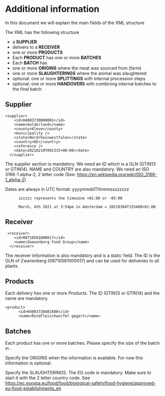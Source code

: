 # Additional information

In this document we will explain the main fields of the XML structure

The XML has the following structure

- a **SUPPLIER** 
- delivers to a **RECEIVER**  
- one or more **PRODUCTS**
- Each **PRODUCT** has one or more **BATCHES**
- Each **BATCH** has 
- one or more **ORIGINS** where the meat was sourced from (farm)
- one or more **SLAUGHTERINGS** where the animal was slaughtered
- optional: one or more **SPLITTINGS** with internal procession steps
- optional: one or more **HANDOVERS** with combining internal batches to the final batch


## Supplier
```
<supplier>
    <id>04003730000001</id>
    <name>Gelderland</name>
    <county>Kleve</county>
    <municipality />
    <state>Nordrheinwestfalen</state>
    <country>DE</country>
    <reference />
    <date>20210210T092315+00:00</date>
  </supplier>
 ``` 
 
 The supplier section is mandatory. We need an ID which is a GLN (GTIN13 or GTIN14). NAME and COUNTRY are also mandatory. 
 We need an ISO 3166-1 alpha-2, 2 letter code (See: https://en.wikipedia.org/wiki/ISO_3166-1_alpha-2)
 
 Dates are always in  UTC format:  yyyymmddThhmmsszzzzzz
				  
          zzzzzz represents the timezone +01:00 or -05:00
				  
          March, 4th 2021 at 3:54pm in Amsterdam = 20210304T155400+01:00
 
 ## Receiver
```
 <receiver>
    <id>08710581000017</id>
    <name>Zwanenberg Food Group</name>
  </receiver>
```
The receiver information is also mandatory and is a static field. The ID is the GLN of Zwanenberg (08710581000017) and can be used 
for deliveries to all plants.

## Products

Each delivery has one or more Products. The ID (GTIN13 or GTIN14) and the name are mandatory.
```
<product>
      <id>04003730481688</id>
      <name>Rindfleischwürfel gegart</name>
```

## Batches

Each product has one or more batches. Please specify the size of the batch in <weightkg>.

Specify the ORIGINS when the information is available. For now this information is optional.
  
Specify the SLAUGHTERINGS. The EG code is mandatory. Make sure to start it with the 2 letter country code. 
See https://ec.europa.eu/food/food/biological-safety/food-hygiene/approved-eu-food-establishments_en
  



  
